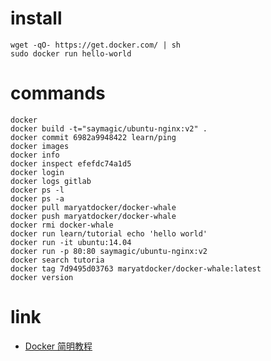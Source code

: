 # install
```shell
wget -qO- https://get.docker.com/ | sh
sudo docker run hello-world
```

# commands
```shell
docker
docker build -t="saymagic/ubuntu-nginx:v2" .
docker commit 6982a9948422 learn/ping
docker images
docker info
docker inspect efefdc74a1d5
docker login
docker logs gitlab
docker ps -l
docker ps -a
docker pull maryatdocker/docker-whale
docker push maryatdocker/docker-whale
docker rmi docker-whale
docker run learn/tutorial echo 'hello world'
docker run -it ubuntu:14.04
docker run -p 80:80 saymagic/ubuntu-nginx:v2
docker search tutoria
docker tag 7d9495d03763 maryatdocker/docker-whale:latest
docker version
```

# link
- [Docker 简明教程](https://linux.cn/article-5686-1.html)
